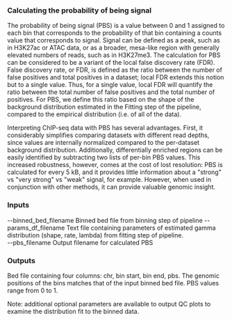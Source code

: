 ### Calculating the probability of being signal ###
The probability of being signal (PBS) is a value between 0 and 1 assigned to each bin that corresponds to the probability of that bin containing a counts value that corresponds to signal.  Signal can be defined as a peak, such as in H3K27ac or ATAC data, or as a broader, mesa-like region with generally elevated numbers of reads, such as in H3K27me3.  The calculation for PBS can be considered to be a variant of the local false discovery rate (FDR).  False discovery rate, or FDR, is defined as the ratio between the number of false positives and total positives in a dataset; local FDR extends this notion but to a single value.  Thus, for a single value, local FDR will quantify the ratio between the total number of false positives and the total number of positives.  For PBS, we define this ratio based on the shape of the background distribution estimated in the Fitting step of the pipeline, compared to the empirical distribution (i.e. of all of the data).  

Interpreting ChIP-seq data with PBS has several advantages.  First, it considerably simplifies comparing datasets with different read depths, since values are internally normalized compared to the per-dataset background distribution.  Additionally, differentially enriched regions can be easily identified by subtracting two lists of per-bin PBS values.  This increased robustness, however, comes at the cost of lost resolution: PBS is calculated for every 5 kB, and it provides little information about a "strong" vs "very strong" vs "weak" signal, for example.  However, when used in conjunction with other methods, it can provide valuable genomic insight.

### Inputs ###
--binned_bed_filename Binned bed file from binning step of pipeline
--params_df_filename Text file containing parameters of estimated gamma distribution (shape, rate, lambda) from fitting step of pipeline.  
--pbs_filename Output filename for calculated PBS

### Outputs ###
Bed file containing four columns: chr, bin start, bin end, pbs. The genomic positions of the bins matches that of the input binned bed file.  PBS values range from 0 to 1.

Note: additional optional parameters are available to output QC plots to examine the distribution fit to the binned data.
